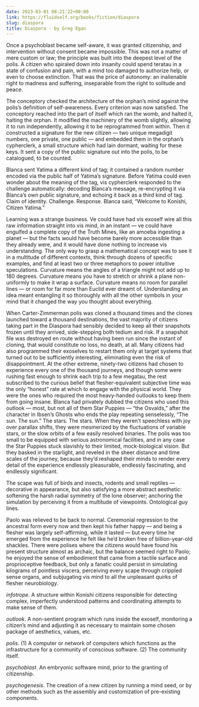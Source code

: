 ```yaml
---
date: 2023-03-01 08:21:22+00:00
link: https://fluidself.org/books/fiction/diaspora
slug: diaspora
title: Diaspora - by Greg Egan
---
```


Once a psychoblast became self-aware, it was granted citizenship, and intervention without consent became impossible. This was not a matter of mere custom or law; the principle was built into the deepest level of the polis. A citizen who spiraled down into insanity could spend teratau in a state of confusion and pain, with a mind too damaged to authorize help, or even to choose extinction. That was the price of autonomy: an inalienable right to madness and suffering, inseparable from the right to solitude and peace.

The conceptory checked the architecture of the orphan’s mind against the polis’s definition of self-awareness. Every criterion was now satisfied. The conceptory reached into the part of itself which ran the womb, and halted it, halting the orphan. It modified the machinery of the womb slightly, allowing it to run independently, allowing it to be reprogrammed from within. Then it constructed a signature for the new citizen — two unique megadigit numbers, one private, one public — and embedded them in the orphan’s cypherclerk, a small structure which had lain dormant, waiting for these keys. It sent a copy of the public signature out into the polis, to be catalogued, to be counted.

Blanca sent Yatima a different kind of tag; it contained a random number encoded via the public half of Yatima’s signature. Before Yatima could even wonder about the meaning of the tag, vis cypherclerk responded to the challenge automatically: decoding Blanca’s message, re-encrypting it via Blanca’s own public signature, and echoing it back as a third kind of tag. Claim of identity. Challenge. Response. Blanca said, “Welcome to Konishi, Citizen Yatima.”

Learning was a strange business. Ve could have had vis exoself wire all this raw information straight into vis mind, in an instant — ve could have engulfed a complete copy of the Truth Mines, like an amoeba ingesting a planet — but the facts would have become barely more accessible than they already were, and it would have done nothing to increase vis understanding. The only way to grasp a mathematical concept was to see it in a multitude of different contexts, think through dozens of specific examples, and find at least two or three metaphors to power intuitive speculations. Curvature means the angles of a triangle might not add up to 180 degrees. Curvature means you have to stretch or shrink a plane non-uniformly to make it wrap a surface. Curvature means no room for parallel lines — or room for far more than Euclid ever dreamt of. Understanding an idea meant entangling it so thoroughly with all the other symbols in your mind that it changed the way you thought about everything.

When Carter-Zimmerman polis was cloned a thousand times and the clones launched toward a thousand destinations, the vast majority of citizens taking part in the Diaspora had sensibly decided to keep all their snapshots frozen until they arrived, side-stepping both tedium and risk. If a snapshot file was destroyed en route without having been run since the instant of cloning, that would constitute no loss, no death, at all. Many citizens had also programmed their exoselves to restart them only at target systems that turned out to be sufficiently interesting, eliminating even the risk of disappointment. At the other extreme, ninety-two citizens had chosen to experience every one of the thousand journeys, and though some were rushing fast enough to shrink each trip to a few megatau, the rest subscribed to the curious belief that flesher-equivalent subjective time was the only “honest” rate at which to engage with the physical world. They were the ones who required the most heavy-handed outlooks to keep them from going insane. Blanca had privately dubbed the citizens who used this outlook — most, but not all of them Star Puppies — “the Osvalds,” after the character in Ibsen’s Ghosts who ends the play repeating senselessly, “The sun. The sun.” The stars. The stars. When they weren’t speechless with joy over parallax shifts, they were mesmerized by the fluctuations of variable stars, or the slow orbits of a few easily resolved binaries. The polis was too small to be equipped with serious astronomical facilities, and in any case the Star Puppies stuck slavishly to their limited, mock-biological vision. But they basked in the starlight, and reveled in the sheer distance and time scales of the journey, because they’d reshaped their minds to render every detail of the experience endlessly pleasurable, endlessly fascinating, and endlessly significant.

The scape was full of birds and insects, rodents and small reptiles — decorative in appearance, but also satisfying a more abstract aesthetic: softening the harsh radial symmetry of the lone observer; anchoring the simulation by perceiving it from a multitude of viewpoints. Ontological guy lines.

Paolo was relieved to be back to normal. Ceremonial regression to the ancestral form every now and then kept his father happy — and being a flesher was largely self-affirming, while it lasted — but every time he emerged from the experience he felt like he’d broken free of billion-year-old shackles. There were polises where the citizens would have found his present structure almost as archaic, but the balance seemed right to Paolo; he enjoyed the sense of embodiment that came from a tactile surface and proprioceptive feedback, but only a fanatic could persist in simulating kilograms of pointless viscera, perceiving every scape through crippled sense organs, and subjugating vis mind to all the unpleasant quirks of flesher neurobiology.

_infotrope_. A structure within Konishi citizens responsible for detecting complex, imperfectly understood patterns and coordinating attempts to make sense of them.

_outlook_. A non-sentient program which runs inside the exoself, monitoring a citizen’s mind and adjusting it as necessary to maintain some chosen package of aesthetics, values, etc.

_polis_. (1) A computer or network of computers which functions as the infrastructure for a community of conscious software. (2) The community itself.

_psychoblast_. An embryonic software mind, prior to the granting of citizenship.

_psychogenesis_. The creation of a new citizen by running a mind seed, or by other methods such as the assembly and customization of pre-existing components.
